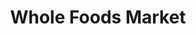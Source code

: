 ---
title: "Whole Foods Market"
url: /charlotte/whole-foods-market-fairview-road/
shop: supermarket
---
